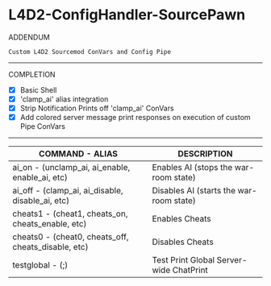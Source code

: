 # L4D2-ConfigHandler-SourcePawn
ADDENDUM
```
Custom L4D2 Sourcemod ConVars and Config Pipe
```
***
COMPLETION
- [x] Basic Shell
- [x] 'clamp_ai' alias integration
- [x] Strip Notification Prints off 'clamp_ai' ConVars
- [x] Add colored server message print responses on execution of custom Pipe ConVars

***

COMMAND - ALIAS | DESCRIPTION
------------ | -------------
ai_on - (unclamp_ai, ai_enable, enable_ai, etc) | Enables AI (stops the war-room state)
ai_off - (clamp_ai, ai_disable, disable_ai, etc) | Disables AI (starts the war-room state)
cheats1 - (cheat1, cheats_on, cheats_enable, etc) | Enables Cheats
cheats0 - (cheat0, cheats_off, cheats_disable, etc) | Disables Cheats
testglobal - (;) | Test Print Global Server-wide ChatPrint
